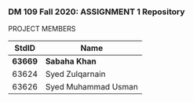 ### DM 109 Fall 2020: ASSIGNMENT 1 Repository

PROJECT MEMBERS

| StdID  | Name |
| ------------- | ------------- |
| <b>63669</b>  | <b>Sabaha Khan</b>  |
| 63624  | Syed Zulqarnain  |
| 63626  | Syed Muhammad Usman  | 
